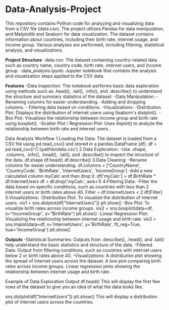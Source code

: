 # Data-Analysis-Project
  This repository contains Python code for analyzing and visualizing data from a CSV file (data.csv). The project utilizes Pandas for data manipulation, and Matplotlib and Seaborn for data visualization. The dataset contains information about countries, including their birth rate, internet usage, and income group. Various analyses are performed, including filtering, statistical analysis, and visualizations.

**Project Structure**
  -data.csv: The dataset containing country-related data such as country name, country code, birth rate, internet users, and income group.
  -data_analysis.ipynb: Jupyter notebook that contains the analysis and visualization steps applied to the CSV data.

**Features**
  -Data Inspection: The notebook performs basic data exploration using methods such as .head(), .tail(), .info(), and .describe() to understand the structure and summary statistics of the                     dataset.
  -Data Manipulation:
       -Renaming columns for easier understanding.
       -Adding and dropping columns.
       - Filtering data based on conditions.
  -Visualizations:
      -Distribution Plot: Displays the distribution of internet users using Seaborn's distplot().
      -Box Plot: Visualizes the relationship between income group and birth rate using boxplot().
      -Scatter Plot / Regression Plot: Uses lmplot() to analyze the relationship between birth rate and internet users.

Data Analysis Workflow
  1.Loading the Data: The dataset is loaded from a CSV file using pd.read_csv() and stored in a pandas DataFrame (df).
              df = pd.read_csv(r'C:\\path\\to\\data.csv')
  2.Data Exploration:
            -Use .shape, .columns, .info(), .head(), .tail(), and .describe() to inspect the structure of the data.
                  df.shape
                  df.head()
                  df.describe()
  3.Data Cleaning:
            -Rename columns for easier understanding.
                  df.columns = ['CountryName', 'CountryCode', 'BirthRate', 'InternetUsers', 'IncomeGroup']
            -Add a new calculated column myCalc and then drop it.
                  df['myCalc'] = df.BirthRate * df.InternetUsers
                  df = df.drop('myCalc', axis=1)
  4.Filtering Data:
           -Filter the data based on specific conditions, such as countries with less than 2 internet users or birth rates above 40.
                Filter = df.InternetUsers < 2
                df[Filter]
  5.Visualizations:
          -Distribution Plot: To visualize the distribution of internet users.
                vis1 = sns.distplot(df["InternetUsers"])
                plt.show()
          -Box Plot: To visualize birth rates across income groups.
                vis2 = sns.boxplot(data=df, x="IncomeGroup", y="BirthRate")
                plt.show()
          -Linear Regression Plot: Visualizing the relationship between internet usage and birth rate.
                vis3 = sns.lmplot(data=df, x='InternetUsers', y='BirthRate', fit_reg=True, hue='IncomeGroup')
                plt.show()

**Outputs**
-Statistical Summaries: Outputs from .describe(), .head(), and .tail() help understand the basic statistics and structure of the data.
-Filtered Data: Output from filtering conditions, such as countries with internet users below 2 or birth rates above 40.
-Visualizations:
          A distribution plot showing the spread of internet users across the dataset.
          A box plot comparing birth rates across income groups.
          Linear regression plots showing the relationship between internet usage and birth rate.

Example of Data Exploration Output
      df.head()
      This will display the first few rows of the dataset to give you an idea of what the data looks like.

  sns.distplot(df["InternetUsers"])
  plt.show()
This will display a distribution plot of internet users across the countries.

